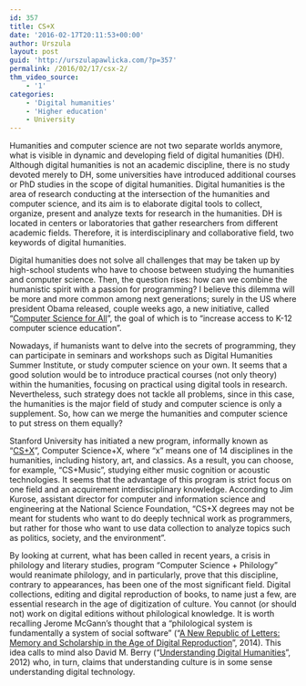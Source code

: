 ```yaml
---
id: 357
title: CS+X
date: '2016-02-17T20:11:53+00:00'
author: Urszula
layout: post
guid: 'http://urszulapawlicka.com/?p=357'
permalink: /2016/02/17/csx-2/
thm_video_source:
    - '1'
categories:
    - 'Digital humanities'
    - 'Higher education'
    - University
---
```


Humanities and computer science are not two separate worlds anymore, what is visible in dynamic and developing field of digital humanities (DH). Although digital humanities is not an academic discipline, there is no study devoted merely to DH, some universities have introduced additional courses or PhD studies in the scope of digital humanities. Digital humanities is the area of research conducting at the intersection of the humanities and computer science, and its aim is to elaborate digital tools to collect, organize, present and analyze texts for research in the humanities. DH is located in centers or laboratories that gather researchers from different academic fields. Therefore, it is interdisciplinary and collaborative field, two keywords of digital humanities.

Digital humanities does not solve all challenges that may be taken up by high-school students who have to choose between studying the humanities and computer science. Then, the question rises: how can we combine the humanistic spirit with a passion for programming? I believe this dilemma will be more and more common among next generations; surely in the US where president Obama released, couple weeks ago, a new initiative, called “[Computer Science for All](https://www.whitehouse.gov/blog/2016/01/30/computer-science-all)”, the goal of which is to “increase access to K-12 computer science education”.

Nowadays, if humanists want to delve into the secrets of programming, they can participate in seminars and workshops such as Digital Humanities Summer Institute, or study computer science on your own. It seems that a good solution would be to introduce practical courses (not only theory) within the humanities, focusing on practical using digital tools in research. Nevertheless, such strategy does not tackle all problems, since in this case, the humanities is the major field of study and computer science is only a supplement. So, how can we merge the humanities and computer science to put stress on them equally?

Stanford University has initiated a new program, informally known as “[CS+X](http://chronicle.com/article/Computer-Science-Meet/235075)”, Computer Science+X, where “x” means one of 14 disciplines in the humanities, including history, art, and classics. As a result, you can choose, for example, “CS+Music”, studying either music cognition or acoustic technologies. It seems that the advantage of this program is strict focus on one field and an acquirement interdisciplinary knowledge. According to Jim Kurose, assistant director for computer and information science and engineering at the National Science Foundation, “CS+X degrees may not be meant for students who want to do deeply technical work as programmers, but rather for those who want to use data collection to analyze topics such as politics, society, and the environment”.

By looking at current, what has been called in recent years, a crisis in philology and literary studies, program “Computer Science + Philology” would reanimate philology, and in particularly, prove that this discipline, contrary to appearances, has been one of the most significant field. Digital collections, editing and digital reproduction of books, to name just a few, are essential research in the age of digitization of culture. You cannot (or should not) work on digital editions without philological knowledge. It is worth recalling Jerome McGann’s thought that a “philological system is fundamentally a system of social software” (“[A New Republic of Letters: Memory and Scholarship in the Age of Digital Reproduction](http://www.hup.harvard.edu/catalog.php?isbn=9780674728691)”, 2014). This idea calls to mind also David M. Berry (“[Understanding Digital Humanities](http://www.palgrave.com/us/book/9780230292642)”, 2012) who, in turn, claims that understanding culture is in some sense understanding digital technology.